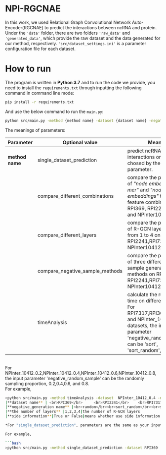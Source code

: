 # NPI-RGCNAE
  In this work, we used Relational Graph Convolutional 		Network Auto-Encoder(RGCNAE) to predict the interactions between ncRNA and protein.
  Under the `'data'` folder, there are two folders `'raw_data'` and `'generated_data'`, which provide the raw dataset and the data generated for our method, respectively.
  `'src/dataset_settings.ini'` is a parameter configuration file for each dataset.
# How to run
The program is written in **Python 3.7** and to run the code we provide, you need to install the `requirements.txt` through inputting the following command in command line mode:

```bash
pip install -r requirements.txt 
```

And use the below command to run the `main.py`:

```bash
python src/main.py -method {method name} -dataset {dataset name} -negative_random_sample {negative generation name} -layers {the number of layers} -with_side_information {side information}
```
The meanings of parameters: 

|  Parameter | Optional value |Meaning|
|--|--|--|
| **method name** | single_dataset_prediction |predict ncRNA-protein interactions on a dataset chosed by the dataset parameter.|
| |compare_different_combinations|compare the performance of *"node embeddings + k-mer"* and *"node embeddings"* two different feature combinations on RPI369, RPI2241,RPI7317 and NPInter10412.|
| |compare_different_layers |compare the performance of R-GCN layers varying from 1 to 4 on RPI369, RPI2241,RPI7317 and NPInter10412.
| |compare_negative_sample_methods |compare the performance of three different negative sample generation methods on RPI369, RPI2241,RPI7317 and NPInter10412.
| |timeAnalysis|calculate the runnning time on different datasets. <br>For RPI7317,RPI369,RPI2241, and NPInter_10412 datasets, the input parameter 'negative_random_sample' can be 'sort', 'sort_random', 'random'.</br>
<br>For NPInter_10412_0.2,NPInter_10412_0.4,NPInter_10412_0.6,NPInter_10412_0.8, the input parameter 'negative_random_sample' can be the randomly sampling proportion, 0.2,0.4,0.6, and 0.8.</br>
For example,
```bash
>python src/main.py -method timeAnalysis -dataset  NPInter_10412_0.4 -negative_random_sample 0.4
|**dataset name** |	<br>RPI369</br> 	<br>RPI2241</br> 	<br>RPI7317</br><br> NPInter_10412</br><br> NPInter_4158</br> |
|**negative_generation name** |<br>random</br><br>sort_random</br><br>sort</br>|Please refer to our paper for the specific meaning of the above parameters. 
|**the number of layers** |1,2,3,4|the number of R-GCN layers
|**side information**|True or False|means whether use side information as part of the node feature.

*For "single_dataset_prediction", parameters are the same as your input, while for other three methods, the parameters are default and no additional input is required.

For example,

```bash
>python src/main.py -method single_dataset_prediction -dataset RPI369  -negative_random_sample sort -layers 1 -with_side_information False
